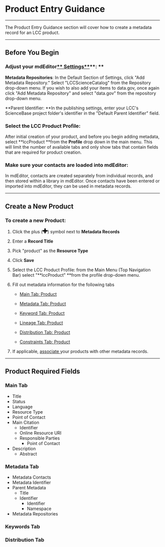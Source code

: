 # Product Entry Guidance

---

The Product Entry Guidance section will cover how to create a metadata record for an LCC product.

---

## Before You Begin

### **Adjust your mdEditor**[** Settings**](/settings.md)**: **

**Metadata Repositories**: In the Default Section of Settings, click "Add Metadata Repository." Select "LCCScienceCatalog" from the Repository drop-down menu. If you wish to also add your items to data.gov, once again click "Add Metadata Repository" and select "data.gov" from the repository drop-down menu.

**Parent Identifier: **In the publishing settings, enter your LCC's ScienceBase project folder's identifier in the "Default Parent Identifier" field.

### **Select the LCC Product Profile**:

After initial creation of your product, and before you begin adding metadata, select **lccProduct **from the **Profile** drop down in the main menu. This will limit the number of available tabs and only show tabs that contain fields that are required for product creation.

### **Make sure your contacts are loaded into mdEditor:**

In mdEditor, contacts are created separately from individual records, and then stored within a library in mdEditor. Once contacts have been entered or imported into mdEditor, they can be used in metadata records.

---

## Create a New Product

### **To create a new Product:**

1. Click the plus \(![](/assets/symbol_plus_16.png)\) symbol next to **Metadata Records**
2. Enter a **Record Title**
3. Pick "product" as the **Resource Type**
4. Click **Save**
5. Select the LCC Product Profile: from the Main Menu \(Top Navigation Bar\) select "**lccProduct" **from the profile drop-down menu. 
6. Fill out metadata information for the following tabs

   * [Main Tab: Product](/product-entry-guidance/main-tab-product.md)

   * [Metadata Tab: Product](/product-entry-guidance/metadata-tab-product.md)

   * [Keyword Tab: Product](/product-entry-guidance/keyword-tab-product.md)

   * [Lineage Tab: Product](/product-entry-guidance/lineage.md)

   * [Distribution Tab: Product](/distribution.md)

   * [Constraints Tab: Product](/record-constraints.md)

7. If applicable, [associate ](/product-entry-guidance/associating-records-products.md)your products with other metadata records.

---

## **Product Required Fields**

### **Main Tab**

* Title 
* Status
* Language
* Resource Type
* Point of Contact
* Main Citation
  * Identifier 
  * Online Resource URI
  * Responsible Parties
    * Point of Contact
* Description 
  * Abstract

### **Metadata Tab**

* Metadata Contacts
* Metadata Identifier 
* Parent Metadata
  * Title
  * Identifier
    * Identifier
    * Namespace
* Metadata Repositories

### **Keywords Tab**

### **Distribution Tab**

